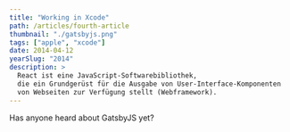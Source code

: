 ```yaml
---
title: "Working in Xcode"
path: /articles/fourth-article
thumbnail: "./gatsbyjs.png"
tags: ["apple", "xcode"]
date: 2014-04-12
yearSlug: "2014"
description: >
  React ist eine JavaScript-Softwarebibliothek, 
  die ein Grundgerüst für die Ausgabe von User-Interface-Komponenten
  von Webseiten zur Verfügung stellt (Webframework).
---
```


Has anyone heard about GatsbyJS yet?